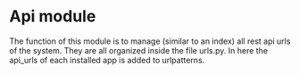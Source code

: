 # Api module

The function of this module is to manage (similar to an index) all rest api urls of the system. They are all organized inside the file urls.py. In here the api_urls of each installed app is added to urlpatterns.
